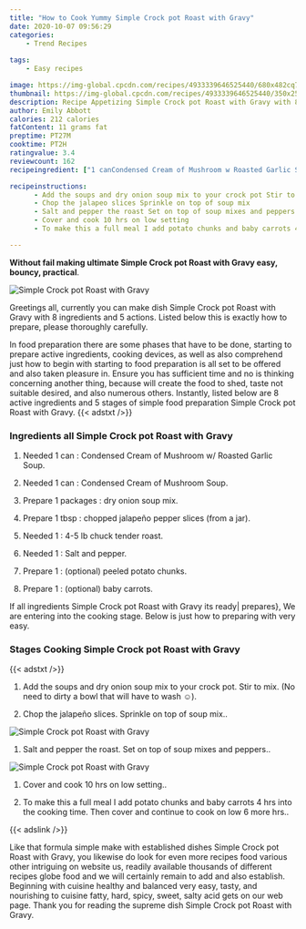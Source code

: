```yaml
---
title: "How to Cook Yummy Simple Crock pot Roast with Gravy"
date: 2020-10-07 09:56:29
categories:
    - Trend Recipes
    
tags:
    - Easy recipes

image: https://img-global.cpcdn.com/recipes/4933339646525440/680x482cq70/simple-crock-pot-roast-with-gravy-recipe-main-photo.jpg
thumbnail: https://img-global.cpcdn.com/recipes/4933339646525440/350x250cq70/simple-crock-pot-roast-with-gravy-recipe-main-photo.jpg
description: Recipe Appetizing Simple Crock pot Roast with Gravy with 8 ingredients and 5 stages of easy cooking.
author: Emily Abbott
calories: 212 calories
fatContent: 11 grams fat
preptime: PT27M
cooktime: PT2H
ratingvalue: 3.4
reviewcount: 162
recipeingredient: ["1 canCondensed Cream of Mushroom w Roasted Garlic Soup", "1 canCondensed Cream of Mushroom Soup", "1 packagesdry onion soup mix", "1 tbspchopped jalapeo pepper slices from a jar", "145 lb chuck tender roast", "1Salt and pepper", "1optional peeled potato chunks", "1optional baby carrots"]

recipeinstructions: 
      - Add the soups and dry onion soup mix to your crock pot Stir to mix No need to dirty a bowl that will have to wash  
      - Chop the jalapeo slices Sprinkle on top of soup mix 
      - Salt and pepper the roast Set on top of soup mixes and peppers 
      - Cover and cook 10 hrs on low setting 
      - To make this a full meal I add potato chunks and baby carrots 4 hrs into the cooking time Then cover and continue to cook on low 6 more hrs

---
```




**Without fail making ultimate Simple Crock pot Roast with Gravy easy, bouncy, practical**. 


![Simple Crock pot Roast with Gravy](https://img-global.cpcdn.com/recipes/4933339646525440/680x482cq70/simple-crock-pot-roast-with-gravy-recipe-main-photo.jpg "Simple Crock pot Roast with Gravy")




Greetings all, currently you can make dish Simple Crock pot Roast with Gravy with 8 ingredients and 5 actions. Listed below this is exactly how to prepare, please thoroughly carefully.

In food preparation there are some phases that have to be done, starting to prepare active ingredients, cooking devices, as well as also comprehend just how to begin with starting to food preparation is all set to be offered and also taken pleasure in. Ensure you has sufficient time and no is thinking concerning another thing, because will create the food to shed, taste not suitable desired, and also numerous others. Instantly, listed below are 8 active ingredients and 5 stages of simple food preparation Simple Crock pot Roast with Gravy.
{{< adstxt />}}

### Ingredients all Simple Crock pot Roast with Gravy


1. Needed 1 can : Condensed Cream of Mushroom w/ Roasted Garlic Soup.

1. Needed 1 can : Condensed Cream of Mushroom Soup.

1. Prepare 1 packages : dry onion soup mix.

1. Prepare 1 tbsp : chopped jalapeño pepper slices (from a jar).

1. Needed 1 : 4-5 lb chuck tender roast.

1. Needed 1 : Salt and pepper.

1. Prepare 1 : (optional) peeled potato chunks.

1. Prepare 1 : (optional) baby carrots.



If all ingredients Simple Crock pot Roast with Gravy its ready| prepares}, We are entering into the cooking stage. Below is just how to preparing with very easy.

### Stages Cooking Simple Crock pot Roast with Gravy

{{< adstxt />}}


1. Add the soups and dry onion soup mix to your crock pot. Stir to mix. (No need to dirty a bowl that will have to wash ☺).



1. Chop the jalapeño slices. Sprinkle on top of soup mix..



![Simple Crock pot Roast with Gravy](https://img-global.cpcdn.com/steps/6208571271282688/160x128cq70/simple-crock-pot-roast-with-gravy-recipe-step-2-photo.jpg" "Simple Crock pot Roast with Gravy")



1. Salt and pepper the roast. Set on top of soup mixes and peppers..



![Simple Crock pot Roast with Gravy](https://img-global.cpcdn.com/steps/6726549687500800/160x128cq70/simple-crock-pot-roast-with-gravy-recipe-step-3-photo.jpg" "Simple Crock pot Roast with Gravy")



1. Cover and cook 10 hrs on low setting..



1. To make this a full meal I add potato chunks and baby carrots 4 hrs into the cooking time. Then cover and continue to cook on low 6 more hrs..





{{< adslink />}}

Like that formula simple make with established dishes Simple Crock pot Roast with Gravy, you likewise do look for even more recipes food various other intriguing on website us, readily available thousands of different recipes globe food and we will certainly remain to add and also establish. Beginning with cuisine healthy and balanced very easy, tasty, and nourishing to cuisine fatty, hard, spicy, sweet, salty acid gets on our web page. Thank you for reading the supreme dish Simple Crock pot Roast with Gravy.

